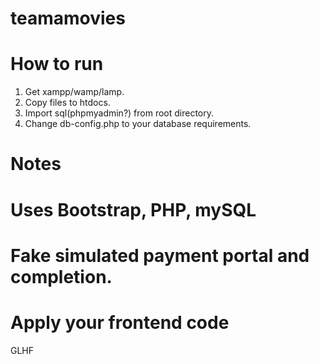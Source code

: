 # teamamovies
# How to run
1. Get xampp/wamp/lamp.
2. Copy files to htdocs.
3. Import sql(phpmyadmin?) from root directory.
4. Change db-config.php to your database requirements.

# Notes
# Uses Bootstrap, PHP, mySQL
# Fake simulated payment portal and completion.
# Apply your frontend code

GLHF
